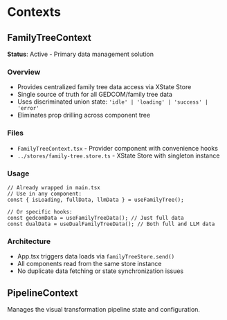 # Contexts

## FamilyTreeContext

**Status**: Active - Primary data management solution

### Overview

- Provides centralized family tree data access via XState Store
- Single source of truth for all GEDCOM/family tree data
- Uses discriminated union state: `'idle' | 'loading' | 'success' | 'error'`
- Eliminates prop drilling across component tree

### Files

- `FamilyTreeContext.tsx` - Provider component with convenience hooks
- `../stores/family-tree.store.ts` - XState Store with singleton instance

### Usage

```tsx
// Already wrapped in main.tsx
// Use in any component:
const { isLoading, fullData, llmData } = useFamilyTree();

// Or specific hooks:
const gedcomData = useFamilyTreeData(); // Just full data
const dualData = useDualFamilyTreeData(); // Both full and LLM data
```

### Architecture

- App.tsx triggers data loads via `familyTreeStore.send()`
- All components read from the same store instance
- No duplicate data fetching or state synchronization issues

## PipelineContext

Manages the visual transformation pipeline state and configuration.
